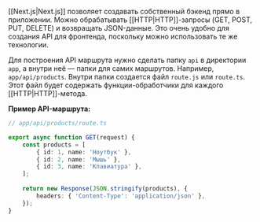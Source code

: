 [[Next.js|Next.js]] позволяет создавать собственный бэкенд прямо в приложении. Можно обрабатывать [[HTTP|HTTP]]-запросы (GET, POST, PUT, DELETE) и возвращать JSON-данные. Это очень удобно для создания API для фронтенда, поскольку можно использовать те же технологии.

Для построения API маршрута нужно сделать папку `api` в директории `app`, а внутри неё — папки для самих маршрутов. Например, `app/api/products`. Внутри папки создается файл `route.js` или `route.ts`. Этот файл будет содержать функции-обработчики для каждого [[HTTP|HTTP]]-метода.

**Пример API-маршрута:**

```TypeScript
// app/api/products/route.ts

export async function GET(request) {
	const products = [
		{ id: 1, name: 'Ноутбук' },
		{ id: 2, name: 'Мышь' },
		{ id: 3, name: 'Клавиатура' },
	];
	
	return new Response(JSON.stringify(products), {
		headers: { 'Content-Type': 'application/json' },
	});
}
```

